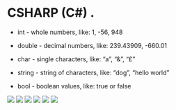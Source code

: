 # CSHARP (C#) .

- int - whole numbers, like: 1, -56, 948

- double - decimal numbers, like: 239.43909, -660.01

- char - single characters, like: “a”, “&”, “£”

- string - string of characters, like: “dog”, “hello world”

- bool - boolean values, like: true or false

![](https://content.codecademy.com/courses/learn-c-sharp/data-types-variables/C%23_DataTypes_v4-01.svg)
![](https://content.codecademy.com/courses/updated_images/Boolean%2Boperators%2Bdk_Updated_1-01.svg)
![](https://content.codecademy.com/courses/learn-c-sharp/arrays/C%23SyntaxDiagram_1_black.svg)
![](https://content.codecademy.com/courses/learn-c-sharp/classes-and-objects/Edited%20Classes%20Frame.svg)
![](https://content.codecademy.com/courses/learn-c-sharp/interfaces-and-inheritance/ErrorFunnelDiagram_3.svg)
![](https://content.codecademy.com/courses/learn-c-sharp/interfaces-and-inheritance/InheritenceDiagram_2.svg)